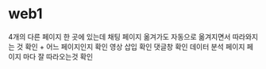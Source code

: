 # web1

4개의 다른 페이지 한 곳에 있는데
채팅 페이지 옮겨가도 자동으로 옮겨지면서 따라와지는 것 확인 + 어느 페이지인지 확인
영상 삽입 확인
댓글창 확인
데이터 분석 페이지 페이지 마다 잘 따라오는것 확인
